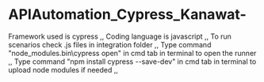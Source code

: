 # APIAutomation_Cypress_Kanawat-
Framework used is cypress ,,
Coding language is javascript ,,
To run scenarios check .js files in integration folder ,,
Type command "node_modules.bin\cypress open" in cmd tab in terminal to open the runner ,,
Type command "npm install cypress --save-dev" in cmd tab in terminal to upload node modules if needed ,,
